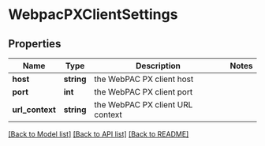 # WebpacPXClientSettings

## Properties
Name | Type | Description | Notes
------------ | ------------- | ------------- | -------------
**host** | **string** | the WebPAC PX client host | 
**port** | **int** | the WebPAC PX client port | 
**url_context** | **string** | the WebPAC PX client URL context | 

[[Back to Model list]](../README.md#documentation-for-models) [[Back to API list]](../README.md#documentation-for-api-endpoints) [[Back to README]](../README.md)


